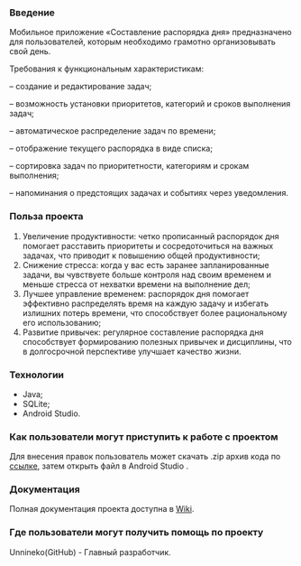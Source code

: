 ### Введение

Мобильное приложение «Составление распорядка дня» предназначено для пользователей, которым необходимо грамотно организовывать свой день.

Требования к функциональным характеристикам:

– создание и редактирование задач;

– возможность установки приоритетов, категорий и сроков выполнения задач;

– автоматическое распределение задач по времени;

– отображение текущего распорядка в виде списка;

– сортировка задач по приоритетности, категориям и срокам выполнения;

– напоминания о предстоящих задачах и событиях через уведомления.

### Польза проекта

1. Увеличение продуктивности: четко прописанный распорядок дня помогает расставить приоритеты и сосредоточиться на важных задачах, что приводит к повышению общей продуктивности;
2. Снижение стресса: когда у вас есть заранее запланированные задачи, вы чувствуете больше контроля над своим временем и меньше стресса от нехватки времени на выполнение дел;
3. Лучшее управление временем: распорядок дня помогает эффективно распределять время на каждую задачу и избегать излишних потерь времени, что способствует более рациональному его использованию;
4. Развитие привычек: регулярное составление распорядка дня способствует формированию полезных привычек и дисциплины, что в долгосрочной перспективе улучшает качество жизни.

### Технологии
- Java;
- SQLite;
- Android Studio.
  
### Как пользователи могут приступить к работе с проектом
Для внесения правок пользователь может скачать .zip архив кода по [ссылке](https://disk.yandex.ru/d/7OB77DsTYeRxYw), затем открыть файл в Android Studio .

### Документация
Полная документация проекта доступна в [Wiki](https://github.com/Unnineko/DailySchedule/wiki).

### Где пользователи могут получить помощь по проекту
Unnineko(GitHub) - Главный разработчик.

